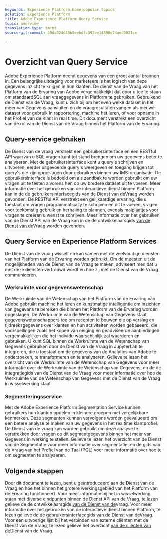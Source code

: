 ```yaml
---
keywords: Experience Platform;home;popular topics
solution: Experience Platform
title: Adobe Experience Platform Query Service
topic: overview
translation-type: tm+mt
source-git-commit: 45da024d45b5eebdfc393ee14890e24aed6021ce

---
```



# Overzicht van Query Service

Adobe Experience Platform neemt gegevens van een groot aantal bronnen in. Een belangrijke uitdaging voor marketeers is het logisch van deze gegevens inzicht te krijgen in hun klanten. De dienst van de Vraag van het Platform van de Ervaring van Adobe vergemakkelijkt dat door u toe te staan om standaardSQL aan vraaggegevens in Platform te gebruiken. Gebruikend de Dienst van de Vraag, kunt u zich bij om het even welke dataset in het meer van Gegevens aansluiten en de vraagresultaten vangen als nieuwe dataset voor gebruik in rapportering, machine het leren, of voor opname in het Profiel van de Klant in real time. Dit document verstrekt een overzicht van de rol van de Dienst van de Vraag binnen het Platform van de Ervaring.

## Query-service gebruiken

De Dienst van de vraag verstrekt een gebruikersinterface en een RESTful API waarvan u SQL vragen kunt tot stand brengen om uw gegevens beter te analyseren. Met de gebruikersinterface kunt u query&#39;s schrijven en uitvoeren, eerder uitgevoerde query&#39;s weergeven en toegang krijgen tot query&#39;s die zijn opgeslagen door gebruikers binnen uw IMS-organisatie. De gebruikersinterface is bedoeld om als zandbak te worden gebruikt om uw vragen uit te testen alvorens hen op uw bredere dataset uit te voeren. Meer informatie over het gebruiken van de interactieve dienst binnen Platform kan in de de gebruikersinterfacegids [van de Dienst van de](ui/overview.md)Vraag worden gevonden. De RESTful API verstrekt een gelijkaardige ervaring, die u toestaat om vragen programmatically te schrijven en uit te voeren, vragen voor toekomstig gebruik en herhaling te plannen, evenals malplaatjes voor vragen te creëren u wenst te schrijven. Meer informatie over het gebruiken van de Dienst API van de Vraag kan in de de ontwikkelaarsgids [van de Dienst van de](api/getting-started.md)Vraag worden gevonden.

## Query Service en Experience Platform Services

De Dienst van de vraag wisselt en kan samen met de veelvoudige diensten van het Platform van de Ervaring worden gebruikt. Om de meesten uit de mogelijkheden van de Dienst van de Vraag te maken, adviseert men dat u met deze diensten vertrouwd wordt en hoe zij met de Dienst van de Vraag communiceren.

### Werkruimte voor gegevenswetenschap

De Werkruimte van de Wetenschap van het Platform van de Ervaring van Adobe gebruikt machine het leren en kunstmatige intelligentie om inzichten van gegevens te bereiken die binnen het Platform van de Ervaring worden opgeslagen. De Werkruimte van de Wetenschap van Gegevens staat gegevenswetenschappers toe om recepten te bouwen die op verslag en tijdreeksgegevens over klanten en hun activiteiten worden gebaseerd, die voorspellingen zoals het kopen van neiging en geadviseerde aanbiedingen vergemakkelijken die het individu waarschijnlijk zal waarderen en gebruiken. U kunt SQL binnen de Werkruimte van de Wetenschap van Gegevens gebruiken door de Dienst van de Vraag in JupyterLab te integreren, die u toestaat om de gegevens van de Analytics van Adobe te onderzoeken, te transformeren en te analyseren. Gelieve te lezen het overzicht van de Werkruimte van de Wetenschap van Gegevens voor meer informatie over de Werkruimte van de Wetenschap van Gegevens, en de de integratiegids van de Dienst van de Vraag voor meer informatie over hoe de Werkruimte van de Wetenschap van Gegevens met de Dienst van de Vraag in wisselwerking staat.

### Segmenteringsservice

Met de Adobe Experience Platform Segmentation Service kunnen gebruikers hun klanten opdelen in kleinere groepen met vergelijkbare kenmerken. Deze segmenten kunnen vervolgens worden geëvalueerd om een betere analyse te maken van uw gegevens in het realtime klantprofiel. De Dienst van de vraag kan worden gebruikt om deze analyse te verstrekken door vragen op dit segmentgegevens binnen het meer van Gegevens in werking te stellen. Gelieve te lezen het overzicht van de Dienst van de Segmentatie voor meer informatie over segmentatie, en de gids van de Vraag van het Profiel van de Taal (PQL) voor meer informatie over hoe te om segmenten te analyseren.

## Volgende stappen

Door dit document te lezen, bent u geïntroduceerd aan de Dienst van de Vraag en hoe het binnen het grotere werkingsgebied van het Platform van de Ervaring functioneert. Voor meer informatie bij het in wisselwerking staan met diverse eindpunten binnen de Dienst API van de Vraag, te lezen gelieve de de ontwikkelaarsgids [van de Dienst van de](api/getting-started.md)Vraag. Voor meer informatie over het gebruiken van de interactieve dienst binnen Platform, te lezen gelieve de de gebruikersinterfacegids [van de Dienst van de](ui/overview.md)Vraag. Voor een uitvoerige lijst bij het verbinden van externe cliënten met de Dienst van de Vraag, te lezen gelieve het overzicht [van de cliënten van de](clients/overview.md)Dienst van de Vraag.
